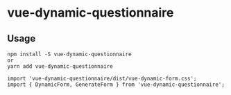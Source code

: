 # vue-dynamic-questionnaire

## Usage

    npm install -S vue-dynamic-questionnaire 
    or 
    yarn add vue-dynamic-questionnaire

    import 'vue-dynamic-questionnaire/dist/vue-dynamic-form.css';
    import { DynamicForm, GenerateForm } from 'vue-dynamic-questionnaire';
